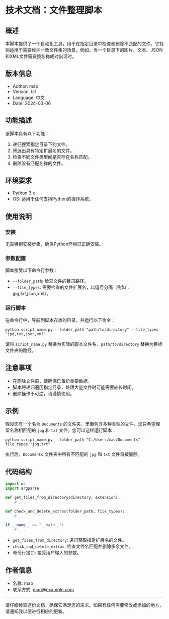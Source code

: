 # 技术文档：文件整理脚本

## 概述

本脚本提供了一个自动化工具，用于在指定目录中检查和删除不匹配的文件。它特别适用于需要维护一致文件集的场景，例如，当一个目录下的图片、文本、JSON和XML文件需要按名称成对出现时。

## 版本信息

- Author: mao
- Version: 0.1
- Language: 中文
- Date: 2024-03-06

## 功能描述

该脚本具有以下功能：
1. 递归搜索指定目录下的文件。
2. 筛选出具有特定扩展名的文件。
3. 检查不同文件类型间是否存在名称匹配。
4. 删除没有匹配名称的文件。

## 环境要求

- Python 3.x
- OS: 适用于任何支持Python的操作系统。

## 使用说明

### 安装

无需特别安装步骤，确保Python环境已正确安装。

### 参数配置

脚本接受以下命令行参数：

- `--folder_path`: 检查文件的目录路径。
- `--file_types`: 需要检查的文件扩展名，以逗号分隔（例如：jpg,txt,json,xml）。

### 运行脚本

在命令行中，导航到脚本存放的目录，并运行以下命令：

```shell
python script_name.py --folder_path "path/to/directory" --file_types "jpg,txt,json,xml"
```

请将 `script_name.py` 替换为实际的脚本文件名，`path/to/directory` 替换为目标文件夹的路径。

## 注意事项

- 在删除文件前，请确保已备份重要数据。
- 脚本将递归遍历指定目录，处理大量文件时可能需要较长时间。
- 删除操作不可逆，请谨慎使用。

## 示例

假设您有一个名为 `Documents` 的文件夹，里面包含多种类型的文件，您只希望保留名称相匹配的 `jpg` 和 `txt` 文件。您可以这样运行脚本：

```shell
python script_name.py --folder_path "C:/Users/mao/Documents" --file_types "jpg,txt"
```

执行后，`Documents` 文件夹中所有不匹配的 `jpg` 和 `txt` 文件将被删除。

## 代码结构

```python
import os
import argparse

def get_files_from_directory(directory, extension):
    # ...

def check_and_delete_extras(folder_path, file_types):
    # ...

if __name__ == "__main__":
    # ...
```

- `get_files_from_directory`: 递归获取指定扩展名的文件。
- `check_and_delete_extras`: 检查文件名匹配并删除多余文件。
- 命令行接口: 接受用户输入的参数。

## 作者信息

- 名称: mao
- 联系方式: [mao@example.com](mailto:mao@example.com)

---

请仔细检查这份文档，确保它满足您的需求。如果有任何需要修改或添加的地方，请通知我以便进行相应的更新。